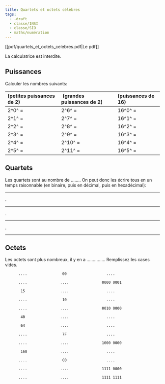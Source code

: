 ```yaml
---
title: Quartets et octets célèbres
tags:
  - -draft
  - classe/1NSI
  - classe/SIO
  - maths/numération
---
```


[[pdf/quartets_et_octets_celebres.pdf|Le pdf]]

La calculatrice est interdite.

## Puissances

Calculer les nombres suivants:

(petites puissances de 2) | (grandes puissances de 2) | (puissances de 16)
:-------------------------|:--------------------------|:-------------------
2^0^ =                    | 2^6^ =                    | 16^0^ = 
2^1^ =                    | 2^7^ =                    | 16^1^ = 
2^2^ =                    | 2^8^ =                    | 16^2^ = 
2^3^ =                    | 2^9^ =                    | 16^3^ = 
2^4^ =                    | 2^10^ =                   | 16^4^ = 
2^5^ =                    | 2^11^ =                   | 16^5^ = 

## Quartets

Les quartets sont au nombre de ........ On peut donc les écrire tous en un temps raisonnable (en binaire, puis en décimal, puis en hexadécimal):

 <hr>
.
    <hr>
. <hr>
.
<hr>
   
## Octets

Les octets sont plus nombreux, il y en a ............... Remplissez les cases vides.

```
      ....                00                  ....
    
      ....               ....               0000 0001
    
       15                ....                 ....
    
      ....                10                  ....
    
      ....               ....               0010 0000 
    
       40                ....                 ....
    
       64                ....                 ....
    
      ....                7F                  ....
    
      ....               ....               1000 0000
    
       168               ....                 ....
    
      ....                C0                  ....
    
      ....               ....               1111 0000
    
      ....               ....               1111 1111
```